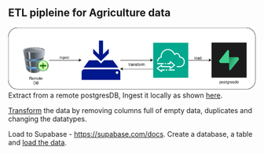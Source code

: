 ## ETL pipleine for Agriculture data
![architecture_img](img/phoenix_img.png)
Extract from a remote postgresDB,
Ingest it  locally as shown [here](load_data.py).

[Transform](transform_data.py) the data by removing columns full of empty data, duplicates and changing the datatypes.


Load to Supabase - https://supabase.com/docs.
Create a database, a table and [load the data](load_data.py).